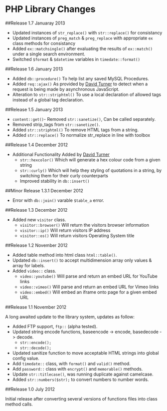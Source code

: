 PHP Library Changes
==================

##Release 1.7 Januaray 2013
- Updated instances of `str_replace()` with `str::replace()` for consistancy
- Updated instances of `preg_match` & `preg_replace` with appropriate `ex` class methods for consistancy
- Added `ex::matchsingle()` after evaluating the results of `ex::match()` under a single search environment.
- Switched `$format` & `$datetime` variables in `timedate::format()`

##Release 1.6 January 2013
- Added `db::procedure()` To help list any saved MySQL Procedures.
- Added `req::ajax()` As provided by [David Turner](http://www.davidturner.name/) to detect when a request is being made by asynchronous JavaScript.
- Alteration to `str::striphtml()` To use a local declaration of allowed tags instead of a global tag declaration.

##Release 1.5 January 2013
- `content::get()`- Removed `str::sanetize()`, Can be called separately.
- Removed strip_tags from `str::sanetize()`.
- Added `str::striphtml()` To remove HTML tags from a string.
- Added `str::replace()` To normalize str_replace in line with toolbox

##Release 1.4 December 2012
- Additional Functionality Added by [David Turner](http://www.davidturner.name/)
	- `str::hexcolor()` Which will generate a hex colour code from a given string
	- `str::curly()` Which will help they styling of quotations in a string, by switching them for their curly counterparts
	- Improved stability in `db::insert()`

##Minor Release 1.3.1 December 2012
- Error with `db::join()` varable `$table_a` error.

##Release 1.3 December 2012
- Added new `visitor` class.
   - `visitor::browser()` Will return the visitors browser information
   - `visitor::ip()` Will return visitors IP address
   - `visitor::os()` Will return visitors Operating System title

##Release 1.2 November 2012

- Added table method into html class `html::table()`.
- Updated `db::insert()` to accept multidimension array only values & array for labels.
- Added `video::` class.
   - `video::youtube()` Will parse and return an embed URL for YouTube links
   - `video::vimeo()` Will parse and return an embed URL for Vimeo links
   - `video::embed()` Will embed an iframe onto page for a given embed URL


##Release 1.1 November 2012

A long awaited update to the library system, updates as follow:

- Added FTP support, `ftp::` (alpha tested).
- Updated string encode functions, baseencode -> encode, basedecode -> decode.
   - `str::encode();`
   - `str::decode();`
- Updated sanitize function to move acceptable HTML strings into global config value.
- Add `timedate::` class, with `format()` and `valid()` method.
- Add `password::` class with `encrypt()` and `memorable()` methods.
- Update `str::titlecase()`, was running duplicate against camelcase.
- Added `str::numbers($str);` to convert numbers to number words.


##Release 1.0 July 2012

Initial release after converting several versions of functions files into class method calls.
